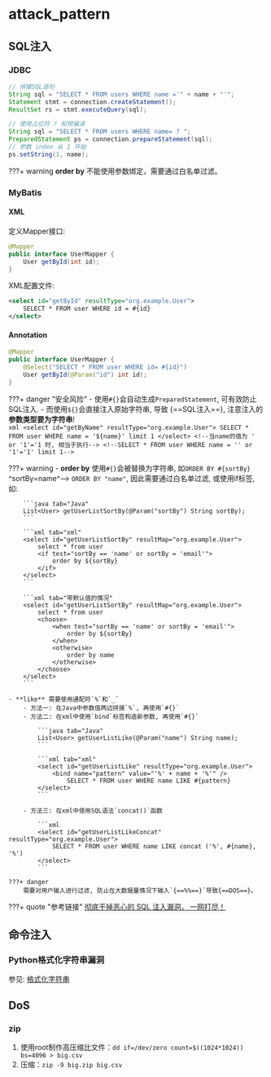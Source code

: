 # attack_pattern

## SQL注入

### JDBC

```java tab="错误的做法"
// 拼接SQL语句
String sql = "SELECT * FROM users WHERE name ='" + name + "'";
Statement stmt = connection.createStatement();
ResultSet rs = stmt.executeQuery(sql);
```

```java tab="推荐的做法"
// 使用占位符 ? 和预编译
String sql = "SELECT * FROM users WHERE name= ? ";
PreparedStatement ps = connection.prepareStatement(sql);
// 参数 index 从 1 开始
ps.setString(1, name);
```

???+ warning
    **order by** 不能使用参数绑定，需要通过白名单过滤。


### MyBatis

#### XML

定义Mapper接口:

```java
@Mapper
public interface UserMapper {
    User getById(int id);
}
```

XML配置文件:

```xml
<select id="getById" resultType="org.example.User">
    SELECT * FROM user WHERE id = #{id}
</select>
```

#### Annotation

```java
@Mapper
public interface UserMapper {
    @Select("SELECT * FROM user WHERE id= #{id}")
    User getById(@Param("id") int id);
}
```

???+ danger "安全风险"
    - 使用`#{}`会自动生成`PreparedStatement`, 可有效防止SQL注入.
    - 而使用`${}`会直接注入原始字符串, 导致 {==SQL注入==}, 注意注入的 **参数类型要为字符串**!  
        ```xml
        <select id="getByName" resultType="org.example.User">
            SELECT * FROM user WHERE name = '${name}' limit 1
        </select>
        <!--当name的值为 ' or '1'='1 时, 相当于执行-->
        <!--SELECT * FROM user WHERE name = '' or '1'='1' limit 1-->
        ```

???+ warning
    - **order by** 使用`#{}`会被替换为字符串, 如`ORDER BY #{sortBy}`  ^sortBy=name^-->  `ORDER BY "name"`, 因此需要通过白名单过滤, 或使用if标签, 如:

        ```java tab="Java"
        List<User> getUserListSortBy(@Param("sortBy") String sortBy);
        ```

        ```xml tab="xml"
        <select id="getUserListSortBy" resultMap="org.example.User">
            select * from user
            <if test="sortBy == 'name' or sortBy = 'email'">
                order by ${sortBy}
            </if>
        </select>
        ```

        ```xml tab="带默认值的情况"
        <select id="getUserListSortBy" resultMap="org.example.User">
            select * from user
            <choose>
                <when test="sortBy == 'name' or sortBy = 'email'">
                    order by ${sortBy}
                </when>
                <otherwise>
                    order by name
                </otherwise>
            </choose>
        </select>
        ```

    - **like** 需要使用通配符`%`和`_`
        - 方法一: 在Java中参数值两边拼接`%`, 再使用`#{}`
        - 方法二: 在xml中使用`bind`标签构造新参数, 再使用`#{}`

            ```java tab="Java"
            List<User> getUserListLike(@Param("name") String name);
            ```

            ```xml tab="xml"
            <select id="getUserListLike" resultType="org.example.User">
                <bind name="pattern" value="'%' + name + '%'" />
                    SELECT * FROM user WHERE name LIKE #{pattern}
            </select>
            ```

        - 方法三: 在xml中使用SQL语法`concat()`函数

            ```xml
            <select id="getUserListLikeConcat" resultType="org.example.User">
                SELECT * FROM user WHERE name LIKE concat ('%', #{name}, '%')
            </select>
            ```

    ???+ danger
        需要对用户输入进行过滤, 防止在大数据量情况下输入`{==%%==}`导致{==DOS==}。


???+ quote "参考链接"
    [彻底干掉恶心的 SQL 注入漏洞， 一网打尽！](https://mp.weixin.qq.com/s/hdOnO-tSGkQp0Wq3wcsIkw)


## 命令注入

### Python格式化字符串漏洞

参见: [格式化字符串](../../coding/python/0x01_datatype/#_3)


## DoS

### zip

1. 使用root制作高压缩比文件：`dd if=/dev/zero count=$((1024*1024)) bs=4096 > big.csv`
1. 压缩：`zip -9 big.zip big.csv`
